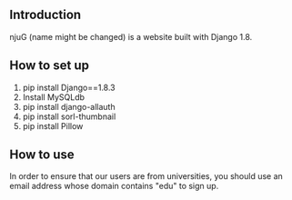 ## Introduction
njuG (name might be changed) is a website built with Django 1.8. 

## How to set up
1. pip install Django==1.8.3
2. Install MySQLdb
3. pip install django-allauth
4. pip install sorl-thumbnail
5. pip install Pillow

## How to use
In order to ensure that our users are from universities, you should use an email address whose domain contains "edu" to sign up.
